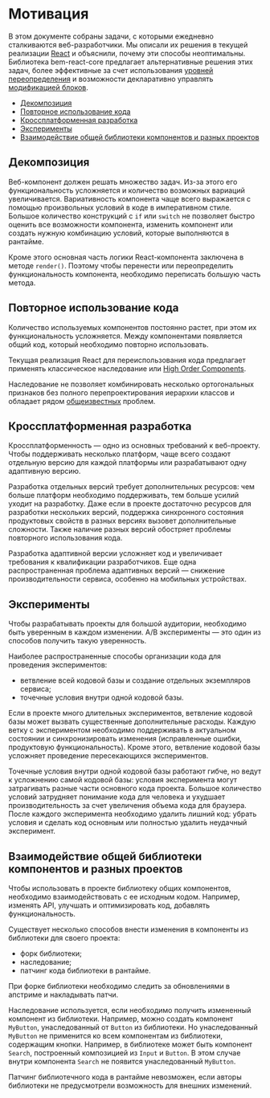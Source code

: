 # Мотивация

В этом документе собраны задачи, с которыми ежедневно сталкиваются веб-разработчики. Мы описали их решения в текущей реализации [React](https://reactjs.org/) и объяснили, почему эти способы неоптимальны. Библиотека bem-react-core предлагает альтернативные решения этих задач, более эффективные за счет использования [уровней переопределения](https://ru.bem.info/methodology/redefinition-levels/) и возможности декларативно управлять [модификацией блоков](https://ru.bem.info/methodology/block-modification/). 

* [Декомпозиция](#Декомпозиция)
* [Повторное использование кода](#Повторное-использование-кода)
* [Кроссплатформенная разработка](#Кроссплатформенная-разработка)
* [Эксперименты](#Эксперименты)
* [Взаимодействие общей библиотеки компонентов и разных проектов](#Взаимодействие-общей-библиотеки-компонентов-и-разных-проектов)

## Декомпозиция

Веб-компонент должен решать множество задач. Из-за этого его функциональность усложняется и количество возможных вариаций увеличивается. Вариативность компонента чаще всего выражается с помощью произвольных условий в коде в императивном стиле. Большое количество конструкций с `if` или `switch` не позволяет быстро оценить все возможности компонента, изменить компонент или создать нужную комбинацию условий, которые выполняются в рантайме.

Кроме этого основная часть логики React-компонента заключена в методе `render()`. Поэтому чтобы перенести или переопределить функциональность компонента, необходимо переписать большую часть метода.

## Повторное использование кода
 
Количество используемых компонентов постоянно растет, при этом их функциональность усложняется. Между компонентами появляется общий код, который необходимо повторно использовать. 

Текущая реализация React для переиспользования кода предлагает применять классическое наследование или [High Order Components](https://reactjs.org/docs/higher-order-components.html).

Наследование не позволяет комбинировать несколько ортогональных признаков без полного перепроектирования иерархии классов и обладает рядом [общеизвестных](https://en.wikipedia.org/wiki/Composition_over_inheritance) проблем.

## Кроссплатформенная разработка

Кроссплатформенность — одно из основных требований к веб-проекту. Чтобы поддерживать несколько платформ, чаще всего создают отдельную версию для каждой платформы или разрабатывают одну адаптивную версию.

Разработка отдельных версий требует дополнительных ресурсов: чем больше платформ необходимо поддерживать, тем больше усилий уходит на разработку. Даже если в проекте достаточно ресурсов для разработки нескольких версий, поддержка синхронного состояния продуктовых свойств в разных версиях вызовет дополнительные сложности. Также наличие разных версий обостряет проблемы повторного использования кода.

Разработка адаптивной версии усложняет код и увеличивает требования к квалификации разработчиков. Еще одна распространенная проблема адаптивных версий — снижение производительности сервиса, особенно на мобильных устройствах.

## Эксперименты

Чтобы разрабатывать проекты для большой аудитории, необходимо быть уверенным в каждом изменении. A/B эксперименты — это один из способов получить такую уверенность.

Наиболее распространенные способы организации кода для проведения экспериментов:
* ветвление всей кодовой базы и создание отдельных экземпляров сервиса;
* точечные условия внутри одной кодовой базы.

Если в проекте много длительных экспериментов, ветвление кодовой базы может вызвать существенные дополнительные расходы. Каждую ветку с экспериментом необходимо поддерживать в актуальном состоянии и синхронизировать изменения (исправленные ошибки, продуктовую функциональность). Кроме этого, ветвление кодовой базы усложняет проведение пересекающихся экспериментов.

Точечные условия внутри одной кодовой базы работают гибче, но ведут к усложнению самой кодовой базы: условия эксперимента могут затрагивать разные части основного кода проекта. Большое количество условий затрудняет понимание кода для человека и ухудшает производительность за счет увеличения объема кода для браузера. После каждого эксперимента необходимо удалить лишний код: убрать условия и сделать код основным или полностью удалить неудачный эксперимент. 

## Взаимодействие общей библиотеки компонентов и разных проектов

Чтобы использовать в проекте библиотеку общих компонентов, необходимо взаимодействовать с ее исходным кодом. Например, изменять API, улучшать и оптимизировать код, добавлять функциональность. 

Существует несколько способов внести изменения в компоненты из библиотеки для своего проекта:
* форк библиотеки;
* наследование;
* патчинг кода библиотеки в рантайме.

При форке библиотеки необходимо следить за обновлениями в апстриме и накладывать патчи.

Наследование используется, если необходимо получить измененный компонент из библиотеки. Например, можно создать компонент `MyButton`, унаследованный от `Button` из библиотеки. Но унаследованный `MyButton` не применится ко всем компонентам из библиотеки, содержащим кнопки. Например, в библиотеке может быть компонент `Search`, построенный композицией из `Input` и `Button`. В этом случае внутри компонента `Search` не появится унаследованный `MyButton`. 

Патчинг библиотечного кода в рантайме невозможен, если авторы библиотеки не предусмотрели возможность для внешних изменений.
